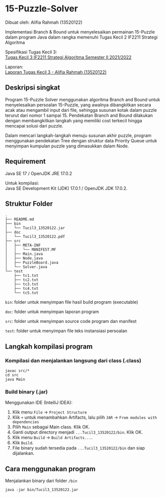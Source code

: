 # 15-Puzzle-Solver

Dibuat oleh: Alifia Rahmah (13520122)

Implementasi Branch & Bound untuk menyelesaikan permainan 15-Puzzle
dalam program Java
dalam rangka memenuhi Tugas Kecil 2 IF2211 Strategi Algoritma

Spesifikasi Tugas Kecil 3: <br>
[Tugas Kecil 3 IF2211 Strategi Algoritma Semester II 2021/2022](https://informatika.stei.itb.ac.id/~rinaldi.munir/Stmik/2021-2022/Tugas-Kecil-3-(2022).pdf)

Laporan: <br>
[Laporan Tugas Kecil 3 - Alifia Rahmah (13520122)](https://github.com/alifiarahmah/15-Puzzle-Solver/blob/master/doc/Tucil3_13520122.pdf)

## Deskripsi singkat

Program 15-Puzzle Solver menggunakan algoritma Branch and Bound untuk menyelesaikan persoalan 15-Puzzle,
yang awalnya dibangkitkan secara acak atau mengambil input dari file, 
sehingga susunan kotak dalam puzzle terurut dari nomor 1 sampai 15. 
Pendekatan Branch and Bound dilakukan dengan membangkitkan langkah yang memiliki cost terkecil
hingga mencapai solusi dari puzzle.

Dalam mencari langkah-langkah menuju susunan akhir puzzle, 
program menggunakan pendekatan Tree dengan struktur data Priority Queue 
untuk menyimpan kumpulan puzzle yang dimasukkan dalam Node.


## Requirement

Java SE 17 / OpenJDK JRE 17.0.2

Untuk kompilasi: <br>
Java SE Development Kit (JDK) 17.0.1 / OpenJDK JDK 17.0.2.

## Struktur Folder

```
.
├── README.md
├── bin
│   └── Tucil3_13520122.jar
├── doc
│   └── Tucil3_13520122.pdf
├── src
│   ├── META-INF
│   │   └── MANIFEST.MF
│   ├── Main.java
│   ├── Node.java
│   ├── PuzzleBoard.java
│   └── Solver.java
└── test
    ├── tc1.txt
    ├── tc2.txt
    ├── tc3.txt
    ├── tc4.txt
    └── tc5.txt
```

`bin`: folder untuk menyimpan file hasil build program (executable)

`doc`: folder untuk menyimpan laporan program

`src`: folder untuk menyimpan source code program dan manifest

`test`: folder untuk menyimpan file teks instansiasi persoalan

## Langkah kompilasi program

### Kompilasi dan menjalankan langsung dari class (.class)
```shell
javac src/*
cd src
java Main
```

### Build binary (.jar)

Menggunakan IDE (IntelliJ IDEA):
1. Klik menu `File` -> `Project Structure`
2. Klik `+` untuk menambahkan Artifacts, lalu pilih `JAR` -> `From modules with dependencies`
3. Pilih `Main` sebagai Main class. Klik OK.
4. Ganti output directory menjadi `...Tucil3_13520122/bin`. Klik OK.
5. Klik menu `Build` -> `Build Artifacts...`.
6. Klik `Build`.
7. File binary sudah tersedia pada `...Tucil3_13520122/bin` dan siap dijalankan.

## Cara menggunakan program

Menjalankan binary dari folder `/bin`
```shell
java -jar bin/Tucil3_13520122.jar
```